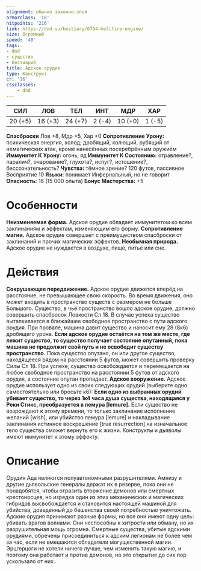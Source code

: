 ```yaml
---
alignment: обычно законно-злой
armorclass: '18'
hitpoints: '216'
link: https://dnd.su/bestiary/6794-hellfire-engine/
size: Огромный
speed: '40'
tags:
- dnd
- существо
- бестиарий
title: Адское орудие
type: Конструкт
cr: '16'
cssclasses:
    - dnd
---
```



| СИЛ | ЛОВ | ТЕЛ | ИНТ | МДР | ХАР |
|---|---|---|---|---|---|
| 20 (+5) | 16 (+3) | 24 (+7) | 2 (-4) | 10 (+0) | 1 (-5) |
**Спасброски** Лов +8, Мдр +5, Хар +0
**Сопротивление Урону:** психическая энергия, холод; дробящий, колющий, рубящий от немагических атак, кроме нанесённых посеребрённым оружием
**Иммунитет К Урону:** огонь, яд
**Иммунитет К Состоянию:** отравление?, паралич?, очарование?, глухота?, испуг?, истощение?, бессознательность?
**Чувства:** тёмное зрение? 120 футов, пассивное Восприятие 10
**Языки:** понимает Инфернальный, но не говорит
**Опасность:** 16 (15 000 опыта)
**Бонус Мастерства:** +5


# Особенности
**Неизменяемая форма.** Адское орудие обладает иммунитетом ко всем заклинаниям и эффектам, изменяющим его форму.
**Сопротивление магии.** Адское орудие совершает с преимуществом спасброски от заклинаний и прочих магических эффектов.
**Необычная природа.** Адское орудие не нуждается в воздухе, пище, питье или сне.


# Действия
**Сокрушающее передвижение.** Адское орудие движется вперёд на расстояние, не превышающее свою скорость. Во время движения, оно может входить в пространство существ с размером не больше Большого. Существо, в чьё пространство вошло адское орудие, должно совершить спасбросок Ловкости Сл 18. В случае успеха существо выталкивается в ближайшее свободное пространство с пути адского орудия. При провале, машина давит существо и наносит ему 28 (8к6) дробящего урона.
**Если адское орудие остаётся на том же месте, где лежит существо, то существо получает состояние опутанный, пока машина не продолжит свой путь и не освободит существу пространство.** Пока существо опутано, он или другое существо, находящееся рядом на расстоянии 5 футов, может совершить проверку Силы Сл 18. При успехе, существо освобождается и перемещается на любое свободное пространство на расстоянии 5 футов от адского орудия, а состояние опутан пропадает.
**Адское вооружение.** Адское орудие использует одно из своих следующих орудий (выберите одно самостоятельно или бросьте к6):
**Если одно из выбранных орудий убивает существо, то через 1к4 часа душа существа, находящаяся у Реки Стикс, преобразуется в лемура [lemure].** Если существо не возрождают к этому времени, то только заклинание исполнение желаний [wish], или убийство лемура [lemure] и накладывание заклинания истинное воскрешение [true resurrection] на изначальное тело существа сможет вернуть его к жизни. Конструкты и дьяволы имеют иммунитет к этому эффекту.


# Описание
Орудия Ада являются полуавтономными разрушителями. Амнизу и другие дьявольские генералы держат их в резерве, пока они не понадобятся, чтобы отразить вторжение демонов или смертных крестоносцев, но изредка один из этих механических и магических гибридов высвобождается и становится настоящей машиной для убийства, доведенный до бешенства своей потребностью уничтожать. Адские орудия принимают разные формы, но все они имеют одну цель: убивать врагов волнами. Они неспособны к хитрости или обману, но их разрушительная мощь огромна. Смертные существа, убитые адскими орудиями, обречены присоединиться к адским легионам не более чем за час, если не вмешаются обладатели могущественной магии. Эрцгерцоги не хотели ничего лучше, чем изменить такую магию, и поэтому она работает и против демонов, но это открытие до сих пор ускользало от них.